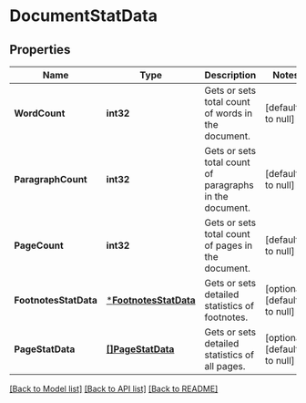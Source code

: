 # DocumentStatData

## Properties
Name | Type | Description | Notes
------------ | ------------- | ------------- | -------------
**WordCount** | **int32** | Gets or sets total count of words in the document. | [default to null]
**ParagraphCount** | **int32** | Gets or sets total count of paragraphs in the document. | [default to null]
**PageCount** | **int32** | Gets or sets total count of pages in the document. | [default to null]
**FootnotesStatData** | [***FootnotesStatData**](FootnotesStatData.md) | Gets or sets detailed statistics of footnotes. | [optional] [default to null]
**PageStatData** | [**[]PageStatData**](PageStatData.md) | Gets or sets detailed statistics of all pages. | [optional] [default to null]

[[Back to Model list]](../README.md#documentation-for-models) [[Back to API list]](../README.md#documentation-for-api-endpoints) [[Back to README]](../README.md)


